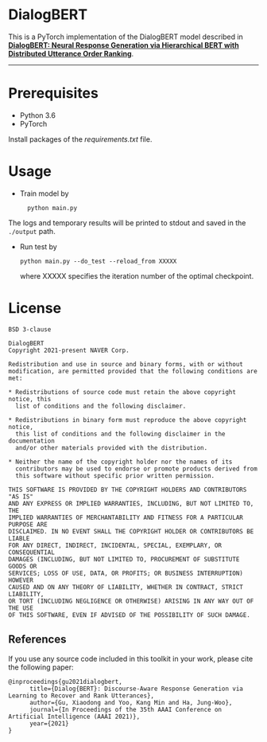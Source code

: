 # DialogBERT

This is a PyTorch implementation of the DialogBERT model described in
[**DialogBERT: Neural Response Generation via Hierarchical BERT with Distributed Utterance Order Ranking**](https://arxiv.org/pdf/2012.01775.pdf).


*** 
 
# Prerequisites
- Python 3.6
- PyTorch

Install packages of the _requirements.txt_ file.


# Usage

- Train model by
  ```
    python main.py
  ```
The logs and temporary results will be printed to stdout and saved in the `./output` path.

- Run test by 
  ```
  python main.py --do_test --reload_from XXXXX
  ```
  where XXXXX specifies the iteration number of the optimal checkpoint.

# License

```
BSD 3-clause

DialogBERT
Copyright 2021-present NAVER Corp.

Redistribution and use in source and binary forms, with or without
modification, are permitted provided that the following conditions are met:

* Redistributions of source code must retain the above copyright notice, this
  list of conditions and the following disclaimer.

* Redistributions in binary form must reproduce the above copyright notice,
  this list of conditions and the following disclaimer in the documentation
  and/or other materials provided with the distribution.

* Neither the name of the copyright holder nor the names of its
  contributors may be used to endorse or promote products derived from
  this software without specific prior written permission.

THIS SOFTWARE IS PROVIDED BY THE COPYRIGHT HOLDERS AND CONTRIBUTORS "AS IS"
AND ANY EXPRESS OR IMPLIED WARRANTIES, INCLUDING, BUT NOT LIMITED TO, THE
IMPLIED WARRANTIES OF MERCHANTABILITY AND FITNESS FOR A PARTICULAR PURPOSE ARE
DISCLAIMED. IN NO EVENT SHALL THE COPYRIGHT HOLDER OR CONTRIBUTORS BE LIABLE
FOR ANY DIRECT, INDIRECT, INCIDENTAL, SPECIAL, EXEMPLARY, OR CONSEQUENTIAL
DAMAGES (INCLUDING, BUT NOT LIMITED TO, PROCUREMENT OF SUBSTITUTE GOODS OR
SERVICES; LOSS OF USE, DATA, OR PROFITS; OR BUSINESS INTERRUPTION) HOWEVER
CAUSED AND ON ANY THEORY OF LIABILITY, WHETHER IN CONTRACT, STRICT LIABILITY,
OR TORT (INCLUDING NEGLIGENCE OR OTHERWISE) ARISING IN ANY WAY OUT OF THE USE
OF THIS SOFTWARE, EVEN IF ADVISED OF THE POSSIBILITY OF SUCH DAMAGE.
```

## References 
If you use any source code included in this toolkit in your work, please cite the following paper:
```
@inproceedings{gu2021dialogbert,
      title={Dialog{BERT}: Discourse-Aware Response Generation via Learning to Recover and Rank Utterances},
      author={Gu, Xiaodong and Yoo, Kang Min and Ha, Jung-Woo},
      journal={In Proceedings of the 35th AAAI Conference on Artificial Intelligence (AAAI 2021)},
      year={2021}
}
```
